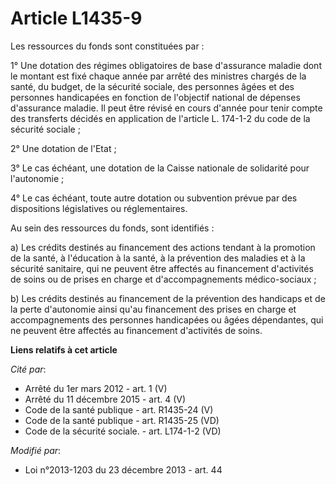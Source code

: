 # Article L1435-9

Les ressources du fonds sont constituées par : 

1° Une dotation des régimes obligatoires de base d'assurance maladie dont le montant est fixé chaque année par arrêté des
ministres chargés de la santé, du budget, de la sécurité sociale, des personnes âgées et des personnes handicapées en
fonction de l'objectif national de dépenses d'assurance maladie. Il peut être révisé en cours d'année pour tenir compte des
transferts décidés en application de l'article L. 174-1-2 du code de la sécurité sociale  ; 

2° Une dotation de l'Etat ; 

3° Le cas échéant, une dotation de la Caisse nationale de solidarité pour l'autonomie ; 

4° Le cas échéant, toute autre dotation ou subvention prévue par des dispositions législatives ou réglementaires. 

Au sein des ressources du fonds, sont identifiés : 

a) Les crédits destinés au financement des actions tendant à la promotion de la santé, à l'éducation à la santé, à la
prévention des maladies et à la sécurité sanitaire, qui ne peuvent être affectés au financement d'activités de soins ou de
prises en charge et d'accompagnements médico-sociaux ; 

b) Les crédits destinés au financement de la prévention des handicaps et de la perte d'autonomie ainsi qu'au financement des
prises en charge et accompagnements des personnes handicapées ou âgées dépendantes, qui ne peuvent être affectés au
financement d'activités de soins.

**Liens relatifs à cet article**

_Cité par_:

  - Arrêté du 1er mars 2012 - art. 1 (V)
  - Arrêté du 11 décembre 2015 - art. 4 (V)
  - Code de la santé publique - art. R1435-24 (V)
  - Code de la santé publique - art. R1435-25 (VD)
  - Code de la sécurité sociale. - art. L174-1-2 (VD)

_Modifié par_:

  - Loi n°2013-1203 du 23 décembre 2013 - art. 44
